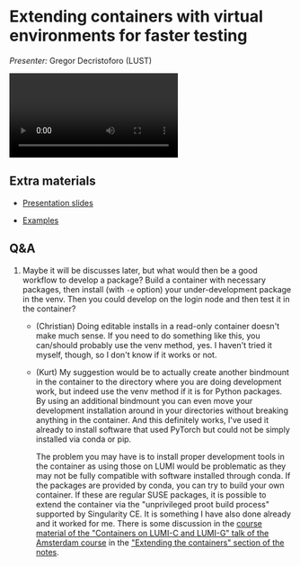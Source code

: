 # Extending containers with virtual environments for faster testing

*Presenter:* Gregor Decristoforo (LUST)

<video src="https://462000265.lumidata.eu/ai-20240529/recordings/07_VirtualEnvironments.mp4" controls="controls">
</video>


## Extra materials

-   [Presentation slides](https://462000265.lumidata.eu/ai-20240529/files/LUMI-ai-20240529-07-Extending_containers.pdf)

-   [Examples](https://github.com/Lumi-supercomputer/Getting_Started_with_AI_workshop/tree/ai-202405291/07_Extending_containers_with_virtual_environments_for_faster_testing)


## Q&A

1.  Maybe it will be discusses later, but what would then be a good workflow to develop a package? Build a container with necessary packages, then install (with `-e` option) your under-development package in the venv. Then you could develop on the login node and then test it in the container?

    -   (Christian) Doing editable installs in a read-only container doesn't make much sense. If you need to do something like this, you can/should probably use the venv method, yes. I haven't tried it myself, though, so I don't know if it works or not.


    -   (Kurt) My suggestion would be to actually create another bindmount in the container to the directory where you are doing development work, but indeed use the venv method if it is for Python packages. By using an additional bindmount you can even move your development installation around in your directories without breaking anything in the container. And this definitely works, I've used it already to install software that used PyTorch but could not be simply installed via conda or pip.

        The problem you may have is to install proper development tools in the container as using those on LUMI would be problematic
        as they may not be fully compatible with software installed through conda. If the packages are provided by conda, you can 
        try to build your own container. If these are regular SUSE packages, it is possible to extend the container via
        the "unprivileged proot build process" supported by Singularity CE. It is something I have also done already and 
        it worked for me. There is some discussion in the 
        [course material of the "Containers on LUMI-C and LUMI-G" talk of the Amsterdam course]()
        in the ["Extending the containers" section of the notes](https://lumi-supercomputer.github.io/LUMI-training-materials/2day-20240502/09_Containers/#extending-the-containers).
    
